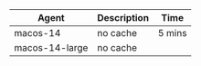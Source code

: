 | Agent | Description | Time |
|-------|-------------|------|
|  macos-14     |no cache|5 mins|
| macos-14-large | no cache | |
